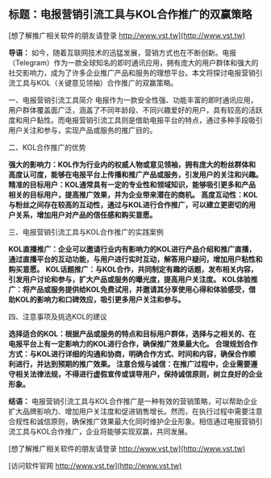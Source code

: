 ## **标题：电报营销引流工具与KOL合作推广的双赢策略**

[想了解推广相关软件的朋友请登录 http://www.vst.tw](http://www.vst.tw)

**导语：**
如今，随着互联网技术的迅猛发展，营销方式也在不断创新。电报（Telegram）作为一款全球知名的即时通讯应用，拥有庞大的用户群体和强大的社交影响力，成为了许多企业推广产品和服务的理想平台。本文将探讨电报营销引流工具与KOL（关键意见领袖）合作推广的双赢策略。

一、电报营销引流工具简介
电报作为一款安全性强、功能丰富的即时通讯应用，用户群体覆盖面广泛，涵盖了不同年龄段、不同兴趣爱好的用户，具有较高的活跃度和用户黏性。而电报营销引流工具则是借助电报平台的特点，通过多种手段吸引用户关注和参与，实现产品或服务的推广目的。

二、KOL合作推广的优势

**强大的影响力：KOL作为行业内的权威人物或意见领袖，拥有庞大的粉丝群体和高度认可度，能够在电报平台上传播和推广产品或服务，引发用户的关注和兴趣。**
**精准的目标用户：KOL通常具有一定的专业性和领域知识，能够吸引更多和产品相关的目标用户，提高推广效果，并为企业带来潜在的商机。**
**高度互动性：KOL与粉丝之间存在较高的互动性，通过与KOL进行合作推广，可以建立更密切的用户关系，增加用户对产品的信任感和购买意愿。**

三、电报营销引流工具与KOL合作推广的实践案例

**KOL直播推广：企业可以邀请行业内有影响力的KOL进行产品介绍和推广直播，通过直播平台的互动功能，与用户进行实时互动，解答用户疑问，增加用户粘性和购买意愿。**
**KOL话题推广：与KOL合作，共同制定有趣的话题，发布相关内容，引发用户讨论和参与，扩大产品或服务的曝光度，提高用户关注度。**
**KOL体验推广：将产品或服务提供给KOL免费试用，并邀请其分享使用心得和体验感受，借助KOL的影响力和口碑效应，吸引更多用户关注和参与。**

四、注意事项及挑选KOL的建议

**选择适合的KOL：根据产品或服务的特点和目标用户群体，选择与之相关的、在电报平台上有一定影响力的KOL进行合作，确保推广效果最大化。**
**合理规划合作方式：与KOL进行详细的沟通和协商，明确合作方式、时间和内容，确保合作顺利进行，并达到预期的推广效果。**
**注意合规与诚信：在推广过程中，企业需要遵守相关法律法规，不得进行虚假宣传或误导用户，保持诚信原则，树立良好的企业形象。**

**结语：**
电报营销引流工具与KOL合作推广是一种有效的营销策略，可以帮助企业扩大品牌影响力、增加用户关注度和促进销售增长。然而，在执行过程中需要注意合规性和诚信原则，确保推广效果最大化同时维护企业形象。相信通过电报营销引流工具与KOL合作推广，企业将能够实现双赢，共同发展。

[想了解推广相关软件的朋友请登录 http://www.vst.tw](http://www.vst.tw)


[访问软件官网 http://www.vst.tw](http://www.vst.tw)
